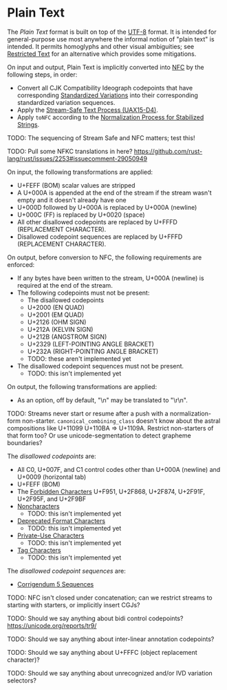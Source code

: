 # Plain Text

The *Plain Text* format is built on top of the [UTF-8] format. It is
intended for general-purpose use most anywhere the informal notion of
"plain text" is intended. It permits homoglyphs and other visual ambiguities;
see [Restricted Text] for an alternative which provides some mitigations.

On input and output, Plain Text is implicitly converted into [NFC] by the
following steps, in order:
 - Convert all CJK Compatibility Ideograph codepoints that have corresponding
   [Standardized Variations] into their corresponding standardized variation
   sequences.
 - Apply the [Stream-Safe Text Process (UAX15-D4)].
 - Apply `toNFC` according to the [Normalization Process for Stabilized Strings].

TODO: The sequencing of Stream Safe and NFC matters; test this!

TODO: Pull some NFKC translations in here? https://github.com/rust-lang/rust/issues/2253#issuecomment-29050949

On input, the following transformations are applied:
 - U+FEFF (BOM) scalar values are stripped
 - A U+000A is appended at the end of the stream if the stream wasn't
   empty and it doesn't already have one
 - U+000D followed by U+000A is replaced by U+000A (newline)
 - U+000C (FF) is replaced by U+0020 (space)
 - All other disallowed codepoints are replaced by U+FFFD (REPLACEMENT CHARACTER).
 - Disallowed codepoint sequences are replaced by U+FFFD (REPLACEMENT CHARACTER).

On output, before conversion to NFC, the following requirements are enforced:
 - If any bytes have been written to the stream, U+000A (newline) is required
   at the end of the stream.
 - The following codepoints must not be present:
    - The disallowed codepoints
    - U+2000 (EN QUAD)
    - U+2001 (EM QUAD)
    - U+2126 (OHM SIGN)
    - U+212A (KELVIN SIGN)
    - U+212B (ANGSTROM SIGN)
    - U+2329 (LEFT-POINTING ANGLE BRACKET)
    - U+232A (RIGHT-POINTING ANGLE BRACKET)
    - TODO: these aren't implemented yet
 - The disallowed codepoint sequences must not be present.
    - TODO: this isn't implemented yet

On output, the following transformations are applied:
 - As an option, off by default, "\n" may be translated to "\r\n".

TODO: Streams never start or resume after a push with a normalization-form non-starter.
`canonical_combining_class` doesn't know about the astral compositions like
U+11099 U+110BA => U+1109A. Restrict non-starters of that form too? Or use
unicode-segmentation to detect grapheme boundaries?

The *disallowed codepoints* are:
 - All C0, U+007F, and C1 control codes other than U+000A (newline) and
   U+0009 (horizontal tab)
 - U+FEFF (BOM)
 - The [Forbidden Characters] U+F951, U+2F868, U+2F874, U+2F91F, U+2F95F, and U+2F9BF
 - [Noncharacters]
    - TODO: this isn't implemented yet
 - [Deprecated Format Characters]
    - TODO: this isn't implemented yet
 - [Private-Use Characters]
    - TODO: this isn't implemented yet
 - [Tag Characters]
    - TODO: this isn't implemented yet

The *disallowed codepoint sequences* are:
 - [Corrigendum 5 Sequences]

TODO: NFC isn't closed under concatenation; can we restrict streams to starting with starters, or implicitly insert CGJs?

TODO: Should we say anything about bidi control codepoints? https://unicode.org/reports/tr9/

TODO: Should we say anything about inter-linear annotation codepoints?

TODO: Should we say anything about U+FFFC (object replacement character)?

TODO: Should we say anything about unrecognized and/or IVD variation selectors?

[NFC]: https://unicode.org/reports/tr15/#Norm_Forms
[Stream-Safe Text Process (UAX15-D4)]: https://unicode.org/reports/tr15/#UAX15-D4
[Standardized Variations]: http://unicode.org/faq/vs.html
[Normalization Process for Stabilized Strings]: https://unicode.org/reports/tr15/#Normalization_Process_for_Stabilized_Strings
[Forbidden Characters]: https://unicode.org/reports/tr15/#Forbidding_Characters
[Corrigendum 5 Sequences]: https://unicode.org/reports/tr15/#Corrigendum_5_Sequences
[Noncharacters]: http://www.unicode.org/faq/private_use.html#noncharacters
[Deprecated Format Characters]: https://www.unicode.org/versions/Unicode13.0.0/ch23.pdf#G19593
[Private-Use Characters]: http://www.unicode.org/faq/private_use.html#private_use
[Tag Characters]: https://www.unicode.org/versions/Unicode13.0.0/ch23.pdf#G30110
[Restricted Text]: restricted-text.md
[UTF-8]: utf-8.md
